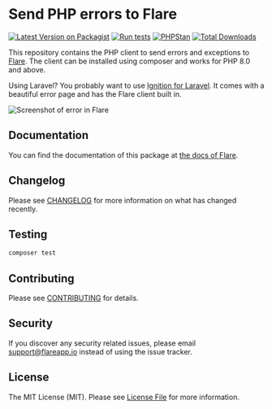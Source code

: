 # Send PHP errors to Flare

[![Latest Version on Packagist](https://img.shields.io/packagist/v/spatie/flare-client-php.svg?style=flat-square)](https://packagist.org/packages/spatie/flare-client-php)
[![Run tests](https://github.com/spatie/flare-client-php/actions/workflows/run-tests.yml/badge.svg)](https://github.com/spatie/flare-client-php/actions/workflows/run-tests.yml)
[![PHPStan](https://github.com/spatie/flare-client-php/actions/workflows/phpstan.yml/badge.svg)](https://github.com/spatie/flare-client-php/actions/workflows/phpstan.yml)
[![Total Downloads](https://img.shields.io/packagist/dt/spatie/flare-client-php.svg?style=flat-square)](https://packagist.org/packages/spatie/flare-client-php)

This repository contains the PHP client to send errors and exceptions to [Flare](https://flareapp.io). The client can be installed using composer and works for PHP 8.0 and above.

Using Laravel? You probably want to use [Ignition for Laravel](https://github.com/spatie/laravel-ignition). It comes with a beautiful error page and has the Flare client built in.

![Screenshot of error in Flare](https://facade.github.io/flare-client-php/screenshot.png)

## Documentation

You can find the documentation of this package at [the docs of Flare](https://flareapp.io/docs/flare/general/welcome-to-flare).

## Changelog

Please see [CHANGELOG](CHANGELOG.md) for more information on what has changed recently.

## Testing

```bash
composer test
```

## Contributing

Please see [CONTRIBUTING](https://github.com/spatie/.github/blob/main/CONTRIBUTING.md) for details.

## Security

If you discover any security related issues, please email support@flareapp.io instead of using the issue tracker.

## License

The MIT License (MIT). Please see [License File](LICENSE.md) for more information.
